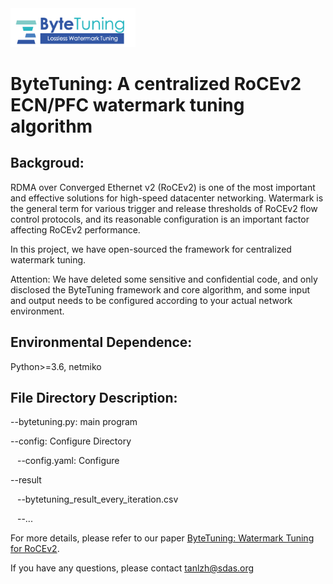  
<img src="./bytetuning_logo.png" width = "200"/>

# ByteTuning: A centralized RoCEv2 ECN/PFC watermark tuning algorithm


## Backgroud:

RDMA over Converged Ethernet v2 (RoCEv2) is one of the most important and effective solutions for high-speed datacenter networking. Watermark is the general term for various trigger and release thresholds of RoCEv2 flow control protocols, and its reasonable configuration is an important factor affecting RoCEv2 performance. 

In this project, we have open-sourced the framework for centralized watermark tuning.

Attention: We have deleted some sensitive and confidential code, and only disclosed the ByteTuning framework and core algorithm, and some input and output needs to be configured according to your actual network environment.

## Environmental Dependence: 

Python>=3.6, netmiko

## File Directory Description:

--bytetuning.py: main program

--config: Configure Directory

&ensp; --config.yaml: Configure

--result

&ensp; --bytetuning_result_every_iteration.csv

&ensp; --...

For more details, please refer to our paper [ByteTuning: Watermark Tuning for RoCEv2](https://ieeexplore.ieee.org/document/10820527). 

If you have any questions, please contact tanlzh@sdas.org
